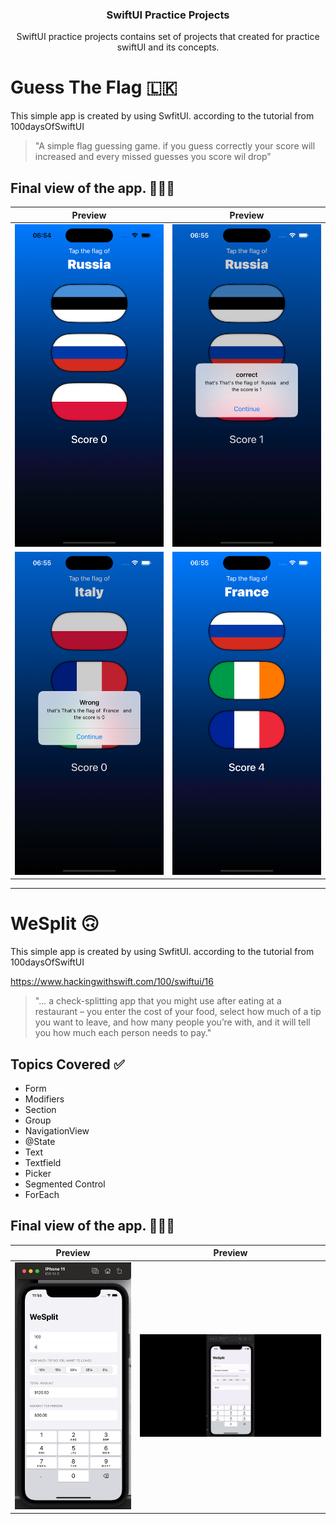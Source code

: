 <div align="center">

<h3 align="center">SwiftUI Practice Projects</h3>

  <p align="center">
    SwiftUI practice projects contains set of projects that created for practice swiftUI and its concepts.
  </p>
</div>

# Guess The Flag 🇱🇰
This simple app is created by using SwfitUI. according to the tutorial from 100daysOfSwiftUI

> "A simple flag guessing game. if you guess correctly your score will increased and every missed guesses you score wil drop"
> 

## Final view of the app. 🧑🏼‍💻

| Preview      | Preview |
| ----------- | ----------- |
| ![](https://github.com/SAM-ITH/SwiftUI_Practice_Projects/blob/main/GuessTheFlag/Screenshots/Simulator%20Screenshot%20-%20iPhone%2015%20Pro%20-%202024-01-16%20at%2006.54.57.png)       | ![](https://github.com/SAM-ITH/SwiftUI_Practice_Projects/blob/main/GuessTheFlag/Screenshots/Simulator%20Screenshot%20-%20iPhone%2015%20Pro%20-%202024-01-16%20at%2006.55.01.png)        |
| ![](https://github.com/SAM-ITH/SwiftUI_Practice_Projects/blob/main/GuessTheFlag/Screenshots/Simulator%20Screenshot%20-%20iPhone%2015%20Pro%20-%202024-01-16%20at%2006.55.07.png)    | ![](https://github.com/SAM-ITH/SwiftUI_Practice_Projects/blob/main/GuessTheFlag/Screenshots/Simulator%20Screenshot%20-%20iPhone%2015%20Pro%20-%202024-01-16%20at%2006.55.43.png)         |

---

# WeSplit 🙃
This simple app is created by using SwfitUI. according to the tutorial from 100daysOfSwiftUI

https://www.hackingwithswift.com/100/swiftui/16

> "... a check-splitting app that you might use after eating at a restaurant – you enter the cost of your food, select how much of a tip you want to leave, and how many people you’re with, and it will tell you how much each person needs to pay."
> 

## Topics Covered ✅
* Form
* Modifiers 
* Section
* Group 
* NavigationView
* @State 
* Text 
* Textfield
* Picker 
* Segmented Control
* ForEach

## Final view of the app. 🧑🏼‍💻

| Preview      | Preview |
| ----------- | ----------- |
| ![](https://github.com/SAM-ITH/wesplit/blob/main/Screenshots/we%20split%20v2.0.png)      | ![](https://github.com/SAM-ITH/wesplit/blob/main/Screenshots/WeSplit.gif)       |



